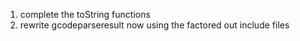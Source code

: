 1. complete the toString functions
2. rewrite gcodeparseresult now using the factored out include files
